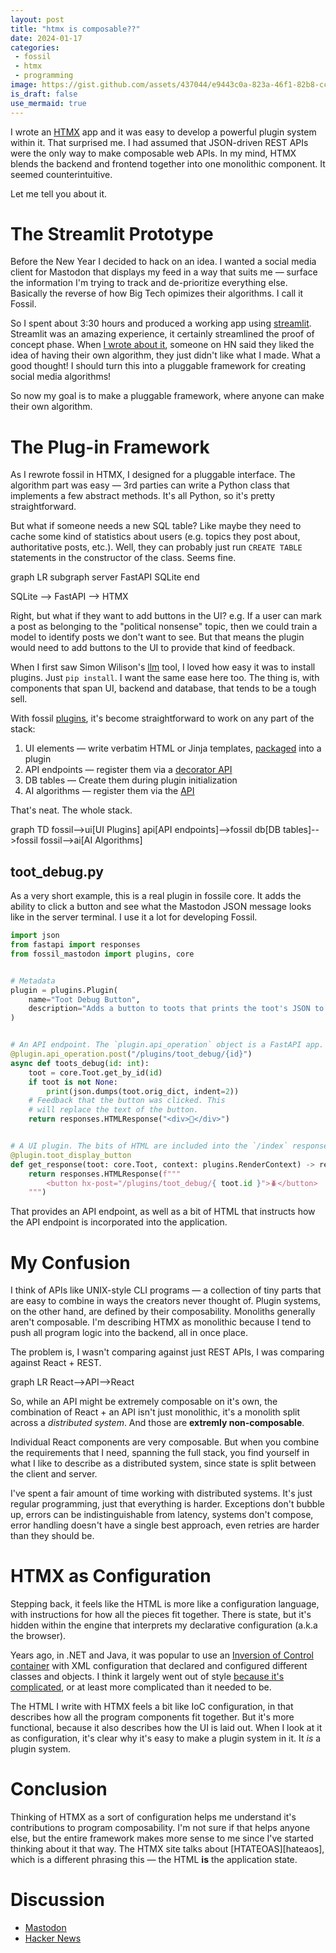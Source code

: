 ```yaml
---
layout: post
title: "htmx is composable??"
date: 2024-01-17
categories:
 - fossil
 - htmx
 - programming
image: https://gist.github.com/assets/437044/e9443c0a-823a-46f1-82b8-ccb8a13d7111
is_draft: false
use_mermaid: true
---
```


I wrote an [HTMX][hx] app and it was easy to develop a powerful plugin system within it. That surprised
me. I had assumed that JSON-driven REST APIs were the only way to make composable web APIs. In my mind, HTMX blends the 
backend and frontend together into one monolithic component. It seemed counterintuitive. 

Let me tell you about it.


# The Streamlit Prototype

Before the New Year I decided to hack on an idea. I wanted a social media client for Mastodon that
displays my feed in a way that suits me — surface the information I'm trying to track and de-prioritize
everything else. Basically the reverse of how Big Tech opimizes their algorithms. I call it Fossil.

So I spent about 3:30 hours and produced a working app using [streamlit][sl]. Streamlit was an
amazing experience, it certainly streamlined the proof of concept phase. When [I wrote about it][first],
someone on HN said they liked the idea of having their own algorithm, they just didn't like what I made.
What a good thought! I should turn this into a pluggable framework for creating social media
algorithms!

So now my goal is to make a pluggable framework, where anyone can make their own algorithm.


# The Plug-in Framework

As I rewrote fossil in HTMX, I designed for a pluggable interface. The algorithm part
was easy — 3rd parties can write a Python class that implements a few abstract methods. It's all
Python, so it's pretty straightforward.

But what if someone needs a new SQL table? Like maybe they need to cache some kind of statistics
about users (e.g. topics they post about, authoritative posts, etc.). Well, they can probably just 
run `CREATE TABLE` statements in the constructor of the class. Seems fine.

<div class="mermaid">
graph LR
  subgraph server
    FastAPI
    SQLite
  end

  SQLite --> FastAPI --> HTMX
</div>

Right, but what if they want to add buttons in the UI? e.g. If a user can mark a post as belonging
to the "political nonsense" topic, then we could train a model to identify posts we don't want to see.
But that means the plugin would need to add buttons to the UI to provide that kind of feedback.

When I first saw Simon Wilison's [llm][llm] tool, I loved how easy it was to install plugins. Just
`pip install`. I want the same ease here too. The thing is, with components that span UI, backend and
database, that tends to be a tough sell. 

With fossil [plugins][v0.2], it's become straightforward to work on any part of the stack:

1. UI elements — write verbatim HTML or Jinja templates, [packaged][pyproject.toml] into a plugin
2. API endpoints — register them via a [decorator API][toot_debug.py]
3. DB tables — Create them during plugin initialization
4. AI algorithms — register them via the [API][topic_cluster.py]

That's neat. The whole stack.

<div class="mermaid">
graph TD
  fossil-->ui[UI Plugins]
  api[API endpoints]-->fossil
  db[DB tables]-->fossil
  fossil-->ai[AI Algorithms]
</div>


## toot_debug.py

As a very short example, this is a real plugin in fossile core. It adds the ability to click a button
and see what the Mastodon JSON message looks like in the server terminal. I use it a lot for developing
Fossil.

```python
import json
from fastapi import responses
from fossil_mastodon import plugins, core


# Metadata
plugin = plugins.Plugin(
    name="Toot Debug Button",
    description="Adds a button to toots that prints the toot's JSON to the server's console.",
)


# An API endpoint. The `plugin.api_operation` object is a FastAPI app.
@plugin.api_operation.post("/plugins/toot_debug/{id}")
async def toots_debug(id: int):
    toot = core.Toot.get_by_id(id)
    if toot is not None:
        print(json.dumps(toot.orig_dict, indent=2))
    # Feedback that the button was clicked. This 
    # will replace the text of the button.
    return responses.HTMLResponse("<div>💯</div>")


# A UI plugin. The bits of HTML are included into the `/index` response.
@plugin.toot_display_button
def get_response(toot: core.Toot, context: plugins.RenderContext) -> responses.Response:
    return responses.HTMLResponse(f"""
        <button hx-post="/plugins/toot_debug/{ toot.id }">🪲</button>
    """)
```

That provides an API endpoint, as well as a bit of HTML that instructs how the API endpoint is incorporated
into the application.


# My Confusion

I think of APIs like UNIX-style CLI programs — a collection of tiny parts that are easy to combine
in ways the creators never thought of. Plugin systems, on the other hand, are defined by their composability.
Monoliths generally aren't composable. I'm describing HTMX as monolithic because I tend to push all 
program logic into the backend, all in once place.

The problem is, I wasn't comparing against just REST APIs, I was comparing against React + REST.

<div class="mermaid">
graph LR
  React-->API-->React
</div>

So, while an API might be extremely composable on it's own, the combination of React + an API isn't
just monolithic, it's a monolith split across a _distributed system_. And those are **extremly 
non-composable**.

Individual React components are very composable. But 
when you combine the requirements that I need, spanning the full stack, you find yourself in what
I like to describe as a distributed system, since state is split between the client and server.

I've spent a fair amount of time working with distributed systems. It's just regular programming,
just that everything is harder. Exceptions don't bubble up, errors can be indistinguishable from
latency, systems don't compose, error handling doesn't have a single best approach, even retries
are harder than they should be.


# HTMX as Configuration
Stepping back, it feels like the HTML is more like a configuration language, with instructions
for how all the pieces fit together. There is state, but it's hidden within the engine that interprets
my declarative configuration (a.k.a the browser). 

Years ago, in .NET and Java, it was popular to use an [Inversion of Control container][ioc] with
XML configuration that declared and configured different classes and objects. I think it largely
went out of style [because it's complicated][so], or at least more complicated than it needed to
be.

The HTML I write with HTMX feels a bit like IoC configuration, in that describes how all the 
program components fit together. But it's more functional, because it also describes how the UI
is laid out. When I look at it as configuration, it's clear why it's easy to make a plugin system 
in it. It _is_ a plugin system.


# Conclusion
Thinking of HTMX as a sort of configuration helps me understand it's contributions to program
composability. I'm not sure if that helps anyone else, but the entire framework makes more sense
to me since I've started thinking about it that way. The HTMX site talks about [HTATEOAS][hateaos],
which is a different phrasing this — the HTML **is** the application state. 


# Discussion
* [Mastodon](https://timkellogg.me/blog/2024/01/17/htmx)
* [Hacker News](https://news.ycombinator.com/item?id=39026565)



 [hx]: https://htmx.org/
 [sl]: https://streamlit.io/
 [first]: https://timkellogg.me/blog/2023/12/19/fossil
 [api]: https://fastapi.tiangolo.com/
 [sklearn]: https://scikit-learn.org/stable/modules/clustering.html
 [llm]: https://llm.datasette.io/en/stable/
 [ioc]: https://docs.spring.io/spring-framework/docs/4.2.x/spring-framework-reference/html/xsd-configuration.html
 [so]: https://stackoverflow.com/q/871405/503826
 [toot_debug.py]: https://github.com/tkellogg/fossil/blob/main/fossil_mastodon/plugin_impl/toot_debug.py
 [v0.2]: https://timkellogg.me/blog/2024/01/12/fossil-0.2
 [topic_cluster.py]: https://github.com/tkellogg/fossil/blob/main/fossil_mastodon/plugin_impl/topic_cluster.py
 [pyproject.toml]: https://github.com/tkellogg/fossil/blob/main/pyproject.toml#L26
 [hateoas]: https://htmx.org/essays/hateoas/
